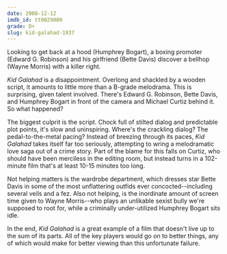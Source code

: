```yaml
---
date: 2008-12-12
imdb_id: tt0029080
grade: D+
slug: kid-galahad-1937
---
```


Looking to get back at a hood (Humphrey Bogart), a boxing promoter (Edward G. Robinson) and his girlfriend (Bette Davis) discover a bellhop (Wayne Morris) with a killer right.

_Kid Galahad_ is a disappointment. Overlong and shackled by a wooden script, it amounts to little more than a B-grade melodrama. This is surprising, given talent involved. There's Edward G. Robinson, Bette Davis, and Humphrey Bogart in front of the camera and Michael Curtiz behind it. So what happened?

The biggest culprit is the script. Chock full of stilted dialog and predictable plot points, it's slow and uninspiring. Where's the crackling dialog? The pedal-to-the-metal pacing? Instead of breezing through its paces, _Kid Galahad_ takes itself far too seriously, attempting to wring a melodramatic love saga out of a crime story. Part of the blame for this falls on Curtiz, who should have been merciless in the editing room, but instead turns in a 102-minute film that's at least 10-15 minutes too long.

Not helping matters is the wardrobe department, which dresses star Bette Davis in some of the most unflattering outfids ever concocted--including several veils and a fez. Also not helping, is the inordinate amount of screen time given to Wayne Morris--who plays an unlikable sexist bully we're supposed to root for, while a criminally under-utilized Humphrey Bogart sits idle.

In the end, _Kid Galahad_ is a great example of a film that doesn't live up to the sum of its parts. All of the key players would go on to better things, any of which would make for better viewing than this unfortunate failure.

